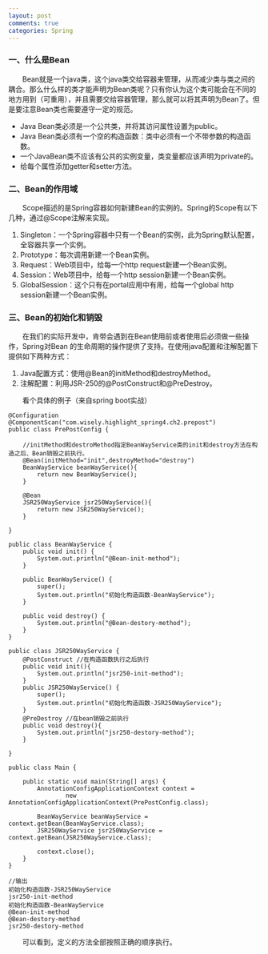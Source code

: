 ```yaml
---
layout: post
comments: true
categories: Spring
---
```


### 一、什么是Bean
&emsp;&emsp;Bean就是一个java类，这个java类交给容器来管理，从而减少类与类之间的耦合。那么什么样的类才能声明为Bean类呢？只有你认为这个类可能会在不同的地方用到（可重用），并且需要交给容器管理，那么就可以将其声明为Bean了。但是要注意Bean类也需要遵守一定的规范。

* Java Bean类必须是一个公共类，并将其访问属性设置为public。
* Java Bean类必须有一个空的构造函数：类中必须有一个不带参数的构造函数。
* 一个JavaBean类不应该有公共的实例变量，类变量都应该声明为private的。
* 给每个属性添加getter和setter方法。

### 二、Bean的作用域
&emsp;&emsp;Scope描述的是Spring容器如何新建Bean的实例的。Spring的Scope有以下几种，通过@Scope注解来实现。

1. Singleton：一个Spring容器中只有一个Bean的实例，此为Spring默认配置，全容器共享一个实例。
2. Prototype：每次调用新建一个Bean实例。
3. Request：Web项目中，给每一个http request新建一个Bean实例。
4. Session：Web项目中，给每一个http session新建一个Bean实例。
5. GlobalSession：这个只有在portal应用中有用，给每一个global http session新建一个Bean实例。

### 三、Bean的初始化和销毁
&emsp;&emsp;在我们的实际开发中，肯带会遇到在Bean使用前或者使用后必须做一些操作，Spring对Bean 的生命周期的操作提供了支持。在使用java配置和注解配置下提供如下两种方式：

1. Java配置方式：使用@Bean的initMethod和destroyMethod。
2. 注解配置：利用JSR-250的@PostConstruct和@PreDestroy。

&emsp;&emsp;看个具体的例子（来自spring boot实战）

```
@Configuration
@ComponentScan("com.wisely.highlight_spring4.ch2.prepost")
public class PrePostConfig {

	//initMethod和destroMethod指定BeanWayService类的init和destroy方法在构造之后、Bean销毁之前执行。
	@Bean(initMethod="init",destroyMethod="destroy")
	BeanWayService beanWayService(){
		return new BeanWayService();
	}

	@Bean
	JSR250WayService jsr250WayService(){
		return new JSR250WayService();
	}

}
```

```
public class BeanWayService {
    public void init() {
        System.out.println("@Bean-init-method");
    }

    public BeanWayService() {
        super();
        System.out.println("初始化构造函数-BeanWayService");
    }

    public void destroy() {
        System.out.println("@Bean-destory-method");
    }
}
```

```
public class JSR250WayService {
	@PostConstruct //在构造函数执行之后执行
    public void init(){
        System.out.println("jsr250-init-method");
    }
    public JSR250WayService() {
        super();
        System.out.println("初始化构造函数-JSR250WayService");
    }
    @PreDestroy //在bean销毁之前执行
    public void destroy(){
        System.out.println("jsr250-destory-method");
    }

}
```

```
public class Main {

	public static void main(String[] args) {
		AnnotationConfigApplicationContext context =
                new AnnotationConfigApplicationContext(PrePostConfig.class);

		BeanWayService beanWayService = context.getBean(BeanWayService.class);
		JSR250WayService jsr250WayService = context.getBean(JSR250WayService.class);

		context.close();
	}
}

//输出
初始化构造函数-JSR250WayService
jsr250-init-method
初始化构造函数-BeanWayService
@Bean-init-method
@Bean-destory-method
jsr250-destory-method

```
&emsp;&emsp;可以看到，定义的方法全部按照正确的顺序执行。
